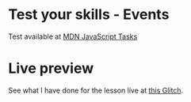 # Test your skills - Events

Test available at [MDN JavaScript Tasks](https://developer.mozilla.org/en-US/docs/Learn/JavaScript/Building_blocks/Test_your_skills:_Events)

# Live preview

See what I have done for the lesson live at [this Glitch]().
